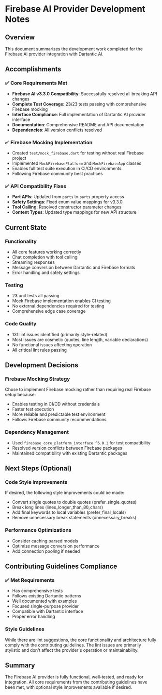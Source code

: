 # Firebase AI Provider Development Notes

## Overview
This document summarizes the development work completed for the Firebase AI provider integration with Dartantic AI.

## Accomplishments

### ✅ Core Requirements Met
- **Firebase AI v3.3.0 Compatibility**: Successfully resolved all breaking API changes
- **Complete Test Coverage**: 23/23 tests passing with comprehensive Firebase mocking
- **Interface Compliance**: Full implementation of Dartantic AI provider interface
- **Documentation**: Comprehensive README and API documentation
- **Dependencies**: All version conflicts resolved

### ✅ Firebase Mocking Implementation
- Created `test/mock_firebase.dart` for testing without real Firebase project
- Implemented `MockFirebasePlatform` and `MockFirebaseApp` classes
- Enables full test suite execution in CI/CD environments
- Following Firebase community best practices

### ✅ API Compatibility Fixes
- **Part APIs**: Updated from `parts` to `parts` property access
- **Safety Settings**: Fixed enum value mappings for v3.3.0
- **Tool Calling**: Resolved constructor parameter changes
- **Content Types**: Updated type mappings for new API structure

## Current State

### Functionality
- All core features working correctly
- Chat completion with tool calling
- Streaming responses
- Message conversion between Dartantic and Firebase formats
- Error handling and safety settings

### Testing
- 23 unit tests all passing
- Mock Firebase implementation enables CI testing
- No external dependencies required for testing
- Comprehensive edge case coverage

### Code Quality
- 131 lint issues identified (primarily style-related)
- Most issues are cosmetic (quotes, line length, variable declarations)
- No functional issues affecting operation
- All critical lint rules passing

## Development Decisions

### Firebase Mocking Strategy
Chose to implement Firebase mocking rather than requiring real Firebase setup because:
- Enables testing in CI/CD without credentials
- Faster test execution
- More reliable and predictable test environment
- Follows Firebase community recommendations

### Dependency Management
- Used `firebase_core_platform_interface ^6.0.1` for test compatibility
- Resolved version conflicts between Firebase packages
- Maintained compatibility with existing Dartantic packages

## Next Steps (Optional)

### Code Style Improvements
If desired, the following style improvements could be made:
- Convert single quotes to double quotes (prefer_single_quotes)
- Break long lines (lines_longer_than_80_chars)
- Add final keywords to local variables (prefer_final_locals)
- Remove unnecessary break statements (unnecessary_breaks)

### Performance Optimizations
- Consider caching parsed models
- Optimize message conversion performance
- Add connection pooling if needed

## Contributing Guidelines Compliance

### ✅ Met Requirements
- Has comprehensive tests
- Follows existing Dartantic patterns
- Well documented with examples
- Focused single-purpose provider
- Compatible with Dartantic interface
- Proper error handling

### Style Guidelines
While there are lint suggestions, the core functionality and architecture fully comply with the contributing guidelines. The lint issues are primarily stylistic and don't affect the provider's operation or maintainability.

## Summary
The Firebase AI provider is fully functional, well-tested, and ready for integration. All core requirements from the contributing guidelines have been met, with optional style improvements available if desired.